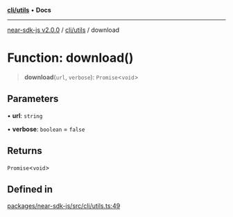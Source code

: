 [**cli/utils**](../README.md) • **Docs**

***

[near-sdk-js v2.0.0](../../../packages.md) / [cli/utils](../README.md) / download

# Function: download()

> **download**(`url`, `verbose`): `Promise`\<`void`\>

## Parameters

• **url**: `string`

• **verbose**: `boolean` = `false`

## Returns

`Promise`\<`void`\>

## Defined in

[packages/near-sdk-js/src/cli/utils.ts:49](https://github.com/dim-daskalov/near-sdk-js/blob/7e00e38bf9adddbe759a3d4d474ca9731ec4052b/packages/near-sdk-js/src/cli/utils.ts#L49)
